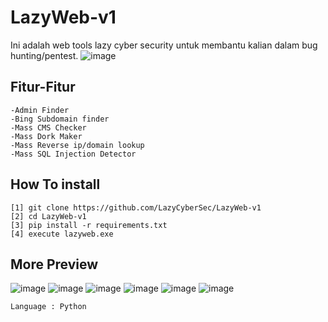 # LazyWeb-v1
Ini adalah web tools lazy cyber security untuk membantu kalian dalam bug hunting/pentest.
![image](https://github.com/LazyCyberSec/LazyWeb-v1/assets/51275510/6b53fe70-20eb-40e4-b941-2b75d62f5ad7)
## Fitur-Fitur
```
-Admin Finder
-Bing Subdomain finder
-Mass CMS Checker
-Mass Dork Maker
-Mass Reverse ip/domain lookup
-Mass SQL Injection Detector
```

## How To install
```
[1] git clone https://github.com/LazyCyberSec/LazyWeb-v1
[2] cd LazyWeb-v1
[3] pip install -r requirements.txt
[4] execute lazyweb.exe
```

## More Preview
![image](https://github.com/LazyCyberSec/LazyWeb-v1/assets/51275510/3f602d6f-2951-41f8-8d55-ecdcea8c7c8e)
![image](https://github.com/LazyCyberSec/LazyWeb-v1/assets/51275510/2ee7a495-ce64-44cf-9680-bbc8e12ee5e0)
![image](https://github.com/LazyCyberSec/LazyWeb-v1/assets/51275510/edf9a71c-a9d0-44aa-82d9-2c25f35b198b)
![image](https://github.com/LazyCyberSec/LazyWeb-v1/assets/51275510/0f64c370-32d6-4f34-a67e-401f966fe6e0)
![image](https://github.com/LazyCyberSec/LazyWeb-v1/assets/51275510/7ae7f498-78a3-4781-a7e5-7753102dd444)
![image](https://github.com/LazyCyberSec/LazyWeb-v1/assets/51275510/e4e20303-5913-4700-b14f-511112d450db)





``` Language : Python ```
